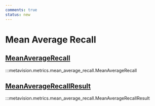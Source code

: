 ```yaml
---
comments: true
status: new
---
```


# Mean Average Recall

<div class="md-typeset">
    <h2><a href="#metavision.metrics.mean_average_recall.MeanAverageRecall">MeanAverageRecall</a></h2>
</div>

:::metavision.metrics.mean_average_recall.MeanAverageRecall

<div class="md-typeset">
    <h2><a href="#metavision.metrics.mean_average_recall.MeanAverageRecallResult">MeanAverageRecallResult</a></h2>
</div>

:::metavision.metrics.mean_average_recall.MeanAverageRecallResult
